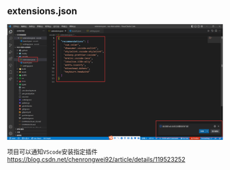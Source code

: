 

## extensions.json

![image-20230131091920983](https://raw.githubusercontent.com/RuanZhongNan/img-store/main/img/image-20230131091920983.png)

项目可以通知`VScode`安装指定插件
https://blog.csdn.net/chenrongwei92/article/details/119523252

